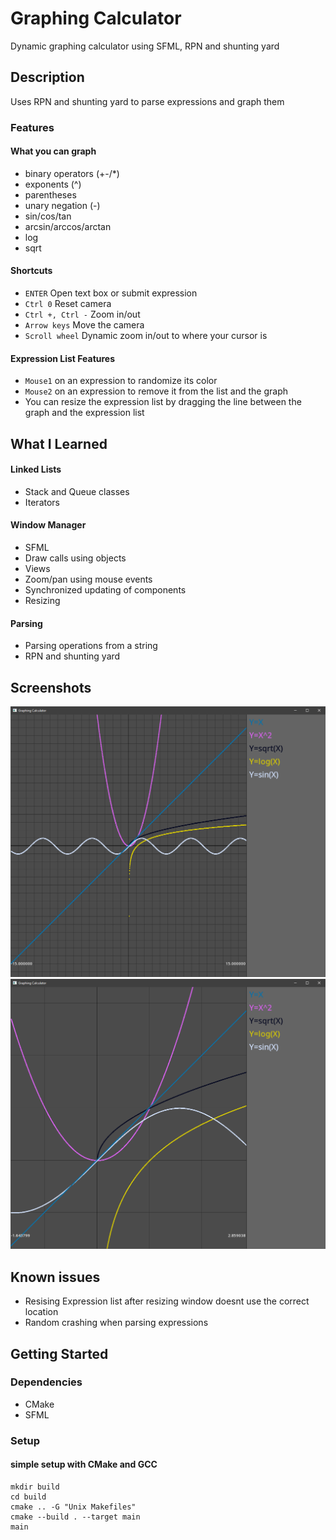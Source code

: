 # Graphing Calculator
Dynamic graphing calculator using SFML, RPN and shunting yard

## Description

Uses RPN and shunting yard to parse expressions and graph them

### Features

#### What you can graph

- binary operators (+-/*)
- exponents (^)
- parentheses
- unary negation (-)
- sin/cos/tan
- arcsin/arccos/arctan
- log
- sqrt

#### Shortcuts

- `ENTER` Open text box or submit expression
- `Ctrl 0` Reset camera
- `Ctrl +, Ctrl -` Zoom in/out
- `Arrow keys` Move the camera
- `Scroll wheel` Dynamic zoom in/out to where your cursor is

#### Expression List Features

- `Mouse1` on an expression to randomize its color
- `Mouse2` on an expression to remove it from the list and the graph
- You can resize the expression list by dragging the line between the graph and the expression list

## What I Learned

#### Linked Lists
- Stack and Queue classes
- Iterators

#### Window Manager
- SFML
- Draw calls using objects
- Views
- Zoom/pan using mouse events
- Synchronized updating of components
- Resizing

#### Parsing
- Parsing operations from a string
- RPN and shunting yard

## Screenshots

![view of a graph with a few functions](/images/graphing_calculator.png)
![detailed view of a graph with a few functions](/images/graphing_calculator_detail.png)

## Known issues

- Resising Expression list after resizing window doesnt use the correct location
- Random crashing when parsing expressions

## Getting Started

### Dependencies
- CMake
- SFML

### Setup

#### simple setup with CMake and GCC

```
mkdir build
cd build
cmake .. -G "Unix Makefiles"
cmake --build . --target main
main
```
